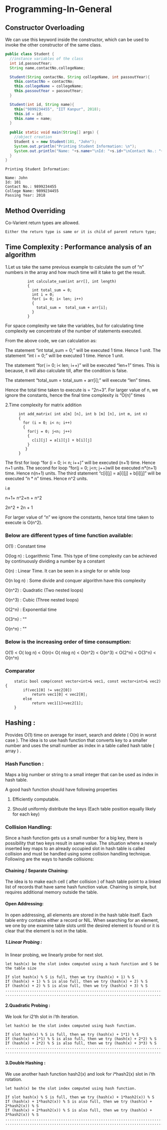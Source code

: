 # Programming-In-General

## Constructor Overloading
We can use this keyword inside the constructor, which can be used to invoke the other constructor of the same class.

```java
public class Student {  
  //instance variables of the class  
  int id,passoutYear;  
  String name,contactNo,collegeName;  

  Student(String contactNo, String collegeName, int passoutYear){  
    this.contactNo = contactNo;  
    this.collegeName = collegeName;  
    this.passoutYear = passoutYear;  
  }  

  Student(int id, String name){  
    this("9899234455", "IIT Kanpur", 2018);  
    this.id = id;  
    this.name = name;  
  }  
  
  public static void main(String[] args) {  
    //object creation  
    Student s = new Student(101, "John");  
    System.out.println("Printing Student Information: \n");  
    System.out.println("Name: "+s.name+"\nId: "+s.id+"\nContact No.: "+s.contactNo+"\nCollege Name: "+s.contactNo+"\nPassing Year: "+s.passoutYear);  
  }  
}  
```

    Printing Student Information: 

    Name: John
    Id: 101
    Contact No.: 9899234455
    College Name: 9899234455
    Passing Year: 2018
    
 
## Method Overriding

Co-Varient return types are allowed.

    Either the return type is same or it is child of parent return type;

## Time Complexity : Performance analysis of an algorithm
1.Let us take the same previous example to calculate the sum of “n” numbers in the array and how much time will it take to get the result.


              int calculate_sum(int arr[], int length)
              {
                int total_sum = 0;
                int i = 0;
                for( i= 0; i< len; i++)
                {
                  total_sum =  total_sum + arr[i];
                }
              }


For space complexity we take the variables, but for calculating time complexity we concentrate of the number of statements executed.

From the above code, we can calculation as:

The statement “int total_sum = 0;” will be executed 1 time. Hence 1 unit.
The statement “int i = 0;” will be executed 1 time. Hence 1 unit.

The statement “for( i= 0; i< len; i++)” will be executed “len+1” times. This is because, it will also calculate till, after the condition is false.

The statement “total_sum = total_sum + arr[i];” will execute “len” times.

Hence the total time taken to execute is = “2n+3”. For larger value of n, we ignore the constants, hence the final time complexity is “O(n)” times

2.Time complexity for matrix addition


          int add_matrix( int a[m] [n], int b [m] [n], int m, int n)
          {
            for (i = 0; i< n; i++)
            {
              for(j = 0; j<n; j++)
              {
                c[i][j] = a[i][j] + b[i][j]
              }
             }
          }
          
The first for loop “for (i = 0; i< n; i++)” will be executed (n+1) time. Hence n+1 units.
The second for loop “for(j = 0; j<n; j++)will be executed n*(n+1) time. Hence n(n+1) units.
The third statement “c[i][j] = a[i][j] + b[i][j]” will be executed “n * n” times. Hence n^2 units.

i.e

n+1+ n^2+n + n^2

2n^2 + 2n + 1

For larger value of “n” we ignore the constants, hence total time taken to execute is O(n^2).

### Below are different types of time function available:

O(1) : Constant time

O(log n) : Logarithmic Time. This type of time complexity can be achieved by continuously dividing a number by a constant

O(n) : Linear Time. It can be seen in a single for or while loop

O(n log n) : Some divide and conquer algorithm have this complexity

O(n^2) : Quadratic (Two nested loops)

O(n^3) : Cubic (Three nested loops)

O(2^n) : Exponential time

O(3^n) :      ""

O(n^n) :      ""

### Below is the increasing order of time consumption:

O(1) < O( log n) < O(n)< O( nlog n) < O(n^2) < O(n^3) < O(2^n) < O(3^n) < O(n^n)

### Comparator

        static bool comp(const vector<int>& vec1, const vector<int>& vec2){
            if(vec1[0] != vec2[0])
                return vec1[0] < vec2[0];
            else
                return vec1[1]<vec2[1];
        } 


## Hashing : 

Provides O(1) time on average for insert, search and delete ( O(n) in worst case ).
The idea is to use hash function that converts key to a smaller number and uses the small number as index in a table called hash table ( array ) .

### Hash Function : 

Maps a big number or string to a small integer that can be used as index in hash table.

A good hash function should have following properties

1) Efficiently computable.

2) Should uniformly distribute the keys (Each table position equally likely for each key)

### Collision Handling: 

Since a hash function gets us a small number for a big key, there is possibility that two keys result in same value. The situation where a newly inserted key maps to an already occupied slot in hash table is called collision and must be handled using some collision handling technique. Following are the ways to handle collisions:

#### Chaining / Separate Chaining:

The idea is to make each cell ( after collision ) of hash table point to a linked list of records that have same hash function value. Chaining is simple, but requires additional memory outside the table.

#### Open Addressing: 

In open addressing, all elements are stored in the hash table itself. Each table entry contains either a record or NIL. When searching for an element, we one by one examine table slots until the desired element is found or it is clear that the element is not in the table.

##### 1.Linear Probing : 

In linear probing, we linearly probe for next slot. 

    let hash(x) be the slot index computed using a hash function and S be the table size
    
    If slot hash(x) % S is full, then we try (hash(x) + 1) % S
    If (hash(x) + 1) % S is also full, then we try (hash(x) + 2) % S
    If (hash(x) + 2) % S is also full, then we try (hash(x) + 3) % S 
    ...............................................................................
    ...............................................................................


#### 2.Quadratic Probing : 

We look for i2‘th slot in i’th iteration. 

    let hash(x) be the slot index computed using hash function.  
    
    If slot hash(x) % S is full, then we try (hash(x) + 1*1) % S
    If (hash(x) + 1*1) % S is also full, then we try (hash(x) + 2*2) % S
    If (hash(x) + 2*2) % S is also full, then we try (hash(x) + 3*3) % S
    ...............................................................................
    ...............................................................................

#### 3.Double Hashing : 

We use another hash function hash2(x) and look for i*hash2(x) slot in i’th rotation. 

    let hash(x) be the slot index computed using hash function.
    
    If slot hash(x) % S is full, then we try (hash(x) + 1*hash2(x)) % S
    If (hash(x) + 1*hash2(x)) % S is also full, then we try (hash(x) + 2*hash2(x)) % S
    If (hash(x) + 2*hash2(x)) % S is also full, then we try (hash(x) + 3*hash2(x)) % S
    ...............................................................................
    ...............................................................................

